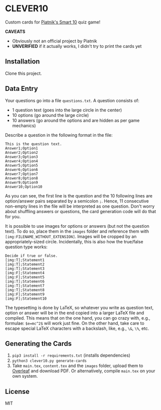 # CLEVER10

Custom cards for [Piatnik's Smart 10](https://www.piatnik.com/spiele/marken/smart-10/smart-10) quiz game!

**CAVEATS**

* Obviously not an official project by Piatnik
* **UNVERIFIED** if it actually works, I didn't try to print the cards yet

## Installation

Clone this project.

## Data Entry

Your questions go into a file `questions.txt`. A question consists of:

* 1 question text (goes into the large circle in the center)
* 10 options (go around the large circle)
* 10 answers (go around the options and are hidden as per game mechanics)

Describe a question in the following format in the file:

```
This is the question text.
Answer1;Option1
Answer2;Option2
Answer3;Option3
Answer4;Option4
Answer5;Option5
Answer6;Option6
Answer7;Option7
Answer8;Option8
Answer9;Option9
Answer10;Option10
```

As you can see, the first line is the question and the 10 following lines are option/answer pairs separated by a semicolon `;`. Hence, 11 consecutive non-empty lines in the file will be interpreted as one question. Don't worry about shuffling answers or questions, the card generation code will do that for you.

It is possible to use images for options or answers (but not the question text). To do so, place them in the `images` folder and reference them with `[img:FILENAME_WITHOUT_EXTENSION]`. Images will be cropped by an appropriately-sized circle. Incidentally, this is also how the true/false question type works:

```
Decide if true or false.
[img:T];Statement1
[img:T];Statement2
[img:T];Statement3
[img:F];Statement4
[img:F];Statement5
[img:T];Statement6
[img:T];Statement7
[img:T];Statement8
[img:F];Statement9
[img:F];Statement10
```

The typesetting is done by LaTeX, so whatever you write as question text, option or answer will be in the end copied into a larger LaTeX file and compiled. This means that on the one hand, you can go crazy with, e.g., formulae: `$e=mc^2$` will work just fine. On the other hand, take care to escape special LaTeX characters with a backslash, like, e.g., `\&`, `\%`, etc.


## Generating the Cards

1. `pip3 install -r requirements.txt` (installs dependencies)
2. `python3 clever10.py generate-cards`
3. Take `main.tex`, `content.tex` and the `images` folder, upload them to [Overleaf](https://overleaf.com) and download PDF. Or alternatively, compile `main.tex` on your own system.

## License

MIT

